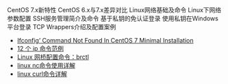 


CentOS 7.x新特性
CentOS 6.x与7.x差异对比
Linux网络基础及命令
Linux下网络参数配置
SSH服务管理简介及命令
基于私钥的免认证登录
使用私钥在Windows平台登录
TCP Wrappers介绍及配置案例

* [Ifconfig’ Command Not Found In CentOS 7 Minimal Installation](https://www.unixmen.com/ifconfig-command-found-centos-7-minimal-installation-quick-tip-fix/)
* [12 个 ip 命令范例](https://linux.cn/article-9230-1.html)
* [Linux 网桥配置命令：brctl](https://www.iteye.com/blog/fp-moon-1468650)
* [linux nc命令使用详解](https://www.cnblogs.com/boluoboluo/p/6437787.html)
* [linux curl命令详解](https://www.cnblogs.com/kingle-study/p/9914125.html)
